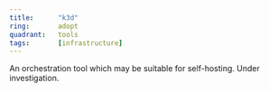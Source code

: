 ```yaml
---
title:      "k3d"
ring:       adopt
quadrant:   tools
tags:       [infrastructure]
---
```


An orchestration tool which may be suitable for self-hosting. Under investigation.